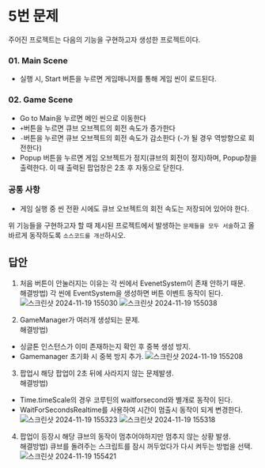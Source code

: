 # 5번 문제

주어진 프로젝트는 다음의 기능을 구현하고자 생성한 프로젝트이다.

### 01. Main Scene
- 실행 시, Start 버튼을 누르면 게임매니저를 통해 게임 씬이 로드된다.

### 02. Game Scene
- Go to Main을 누르면 메인 씬으로 이동한다
- `+`버튼을 누르면 큐브 오브젝트의 회전 속도가 증가한다
- `-`버튼을 누르면 큐브 오브젝트의 회전 속도가 감소한다 (-가 될 경우 역방향으로 회전한다)
- Popup 버튼을 누르면 게임 오브젝트가 정지(큐브의 회전이 정지)하며, Popup창을 출력한다. 이 때 출력된 팝업창은 2초 후 자동으로 닫힌다.

### 공통 사항
- 게임 실행 중 씬 전환 시에도 큐브 오브젝트의 회전 속도는 저장되어 있어야 한다.

위 기능들을 구현하고자 할 때
제시된 프로젝트에서 발생하는 `문제들을 모두 서술`하고 올바르게 동작하도록 `소스코드를 개선`하시오.

## 답안
1. 처음 버튼이 안눌러지는 이유는 각 씬에서 EvenetSystem이 존재 안하기 때문.
<br>해결방법) 각 씬에 EventSystem을 생성하면 버튼 이벤트 동작이 된다.
![스크린샷 2024-11-19 155030](https://github.com/user-attachments/assets/10172136-67d8-4bae-8356-0bd12fa7557e)
![스크린샷 2024-11-19 155038](https://github.com/user-attachments/assets/c03c3ba9-5362-4b22-8411-746e25f27a42)

2. GameManager가 여러개 생성되는 문제.
<br>해결방법) 
 - 싱글톤 인스턴스가 이미 존재하는지 확인 후 중복 생성 방지.
 - Gamemanager 초기화 시 중복 방지 추가.
![스크린샷 2024-11-19 155208](https://github.com/user-attachments/assets/59cc2538-71ba-4839-a15b-8e5c598c1216)

3. 팝업시 해당 팝업이 2초 뒤에 사라지지 않는 문제발생.
<br>해결방법)
- Time.timeScale의 경우 코루틴의 waitforsecond와 별개로 동작이 된다.
- WaitForSecondsRealtime를 사용하여 시간이 멈출시 동작이 되게 변경한다.
  ![스크린샷 2024-11-19 155323](https://github.com/user-attachments/assets/ee846ff3-6a1c-46d3-b9e9-1533632af3b9)
  ![스크린샷 2024-11-19 155318](https://github.com/user-attachments/assets/5c328b37-f72a-4b10-876b-6345940ebdc3)

4. 팝업이 등장시 해당 큐브의 동작이 멈추어야하지만 멈추지 않는 상황 발생.
<br>해결방법) 큐브를 돌려주는 스크립트를 잠시 꺼두었다가 다시 켜두는 방법을 선택.
![스크린샷 2024-11-19 155421](https://github.com/user-attachments/assets/300c3054-c2d7-4602-84dc-5fabca41954e)

